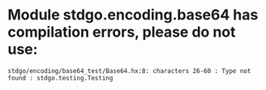 # Module stdgo.encoding.base64 has compilation errors, please do not use:
```
stdgo/encoding/base64_test/Base64.hx:8: characters 26-60 : Type not found : stdgo.testing.Testing

```

